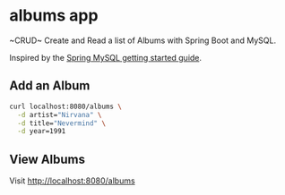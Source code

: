 # albums app

~CRUD~ Create and Read a list of Albums with Spring Boot and MySQL.

Inspired by the [Spring MySQL getting started guide](https://spring.io/guides/gs/accessing-data-mysql/).


## Add an Album

```bash
curl localhost:8080/albums \
  -d artist="Nirvana" \
  -d title="Nevermind" \
  -d year=1991
```

## View Albums

Visit <http://localhost:8080/albums>
